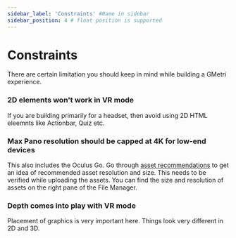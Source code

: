 ```yaml
---
sidebar_label: 'Constraints' #Name in sidebar
sidebar_position: 4 # float position is supported
---
```


# Constraints

There are certain limitation you should keep in mind while building a GMetri experience.

### 2D elements won't work in VR mode

If you are building primarily for a headset, then avoid using 2D HTML eleemnts like Actionbar, Quiz etc.

### Max Pano resolution should be capped at 4K for low-end devices

This also includes the Oculus Go. Go through [asset recommendations](./asset-recommendations) to get an idea of recommended asset resolution and size.
This needs to be verified while uploading the assets. You can find the size and resolution of assets on the right pane of the File Manager.

### Depth comes into play with VR mode

Placement of graphics is very important here. Things look very different in 2D and 3D.


